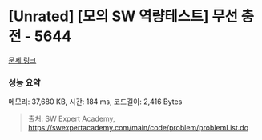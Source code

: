 # [Unrated] [모의 SW 역량테스트] 무선 충전 - 5644 

[문제 링크](https://swexpertacademy.com/main/code/problem/problemDetail.do?contestProbId=AWXRDL1aeugDFAUo) 

### 성능 요약

메모리: 37,680 KB, 시간: 184 ms, 코드길이: 2,416 Bytes



> 출처: SW Expert Academy, https://swexpertacademy.com/main/code/problem/problemList.do